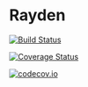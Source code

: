 # Rayden

[![Build Status](https://travis-ci.org/yakir12/Rayden.jl.svg?branch=master)](https://travis-ci.org/yakir12/Rayden.jl)

[![Coverage Status](https://coveralls.io/repos/yakir12/Rayden.jl/badge.svg?branch=master&service=github)](https://coveralls.io/github/yakir12/Rayden.jl?branch=master)

[![codecov.io](http://codecov.io/github/yakir12/Rayden.jl/coverage.svg?branch=master)](http://codecov.io/github/yakir12/Rayden.jl?branch=master)
